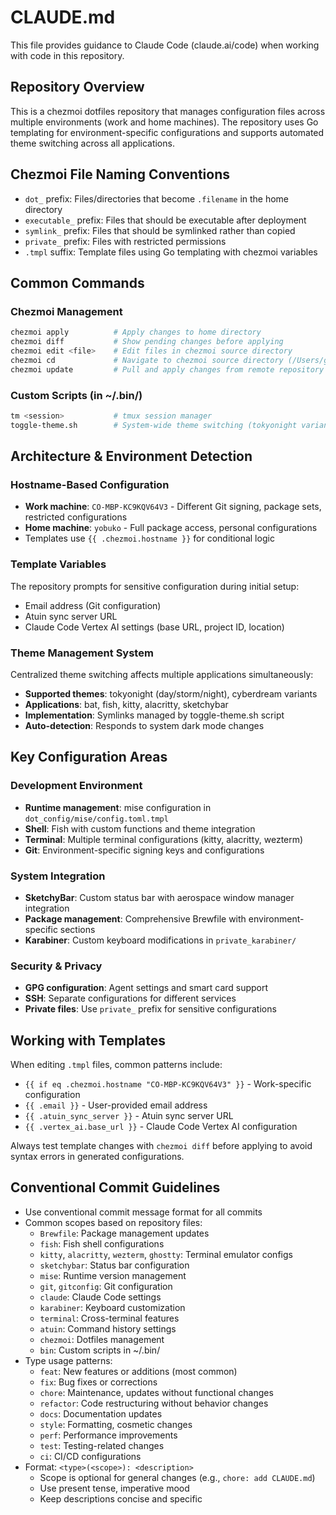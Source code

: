 # CLAUDE.md

This file provides guidance to Claude Code (claude.ai/code) when working with code in this repository.

## Repository Overview

This is a chezmoi dotfiles repository that manages configuration files across multiple environments (work and home machines). The repository uses Go templating for environment-specific configurations and supports automated theme switching across all applications.

## Chezmoi File Naming Conventions

- `dot_` prefix: Files/directories that become `.filename` in the home directory
- `executable_` prefix: Files that should be executable after deployment  
- `symlink_` prefix: Files that should be symlinked rather than copied
- `private_` prefix: Files with restricted permissions
- `.tmpl` suffix: Template files using Go templating with chezmoi variables

## Common Commands

### Chezmoi Management
```bash
chezmoi apply          # Apply changes to home directory
chezmoi diff           # Show pending changes before applying
chezmoi edit <file>    # Edit files in chezmoi source directory
chezmoi cd             # Navigate to chezmoi source directory (/Users/grunewaldtsv/.local/share/chezmoi)
chezmoi update         # Pull and apply changes from remote repository
```

### Custom Scripts (in ~/.bin/)
```bash
tm <session>           # tmux session manager
toggle-theme.sh        # System-wide theme switching (tokyonight variants, cyberdream)
```

## Architecture & Environment Detection

### Hostname-Based Configuration
- **Work machine**: `CO-MBP-KC9KQV64V3` - Different Git signing, package sets, restricted configurations
- **Home machine**: `yobuko` - Full package access, personal configurations
- Templates use `{{ .chezmoi.hostname }}` for conditional logic

### Template Variables
The repository prompts for sensitive configuration during initial setup:
- Email address (Git configuration)
- Atuin sync server URL
- Claude Code Vertex AI settings (base URL, project ID, location)

### Theme Management System
Centralized theme switching affects multiple applications simultaneously:
- **Supported themes**: tokyonight (day/storm/night), cyberdream variants
- **Applications**: bat, fish, kitty, alacritty, sketchybar
- **Implementation**: Symlinks managed by toggle-theme.sh script
- **Auto-detection**: Responds to system dark mode changes

## Key Configuration Areas

### Development Environment
- **Runtime management**: mise configuration in `dot_config/mise/config.toml.tmpl`
- **Shell**: Fish with custom functions and theme integration
- **Terminal**: Multiple terminal configurations (kitty, alacritty, wezterm)
- **Git**: Environment-specific signing keys and configurations

### System Integration
- **SketchyBar**: Custom status bar with aerospace window manager integration
- **Package management**: Comprehensive Brewfile with environment-specific sections
- **Karabiner**: Custom keyboard modifications in `private_karabiner/`

### Security & Privacy
- **GPG configuration**: Agent settings and smart card support
- **SSH**: Separate configurations for different services
- **Private files**: Use `private_` prefix for sensitive configurations

## Working with Templates

When editing `.tmpl` files, common patterns include:
- `{{ if eq .chezmoi.hostname "CO-MBP-KC9KQV64V3" }}` - Work-specific configuration
- `{{ .email }}` - User-provided email address
- `{{ .atuin_sync_server }}` - Atuin sync server URL
- `{{ .vertex_ai.base_url }}` - Claude Code Vertex AI configuration

Always test template changes with `chezmoi diff` before applying to avoid syntax errors in generated configurations.

## Conventional Commit Guidelines

- Use conventional commit message format for all commits
- Common scopes based on repository files:
  - `Brewfile`: Package management updates
  - `fish`: Fish shell configurations
  - `kitty`, `alacritty`, `wezterm`, `ghostty`: Terminal emulator configs
  - `sketchybar`: Status bar configuration
  - `mise`: Runtime version management
  - `git`, `gitconfig`: Git configuration
  - `claude`: Claude Code settings
  - `karabiner`: Keyboard customization
  - `terminal`: Cross-terminal features
  - `atuin`: Command history settings
  - `chezmoi`: Dotfiles management
  - `bin`: Custom scripts in ~/.bin/
- Type usage patterns:
  - `feat`: New features or additions (most common)
  - `fix`: Bug fixes or corrections
  - `chore`: Maintenance, updates without functional changes
  - `refactor`: Code restructuring without behavior changes
  - `docs`: Documentation updates
  - `style`: Formatting, cosmetic changes
  - `perf`: Performance improvements
  - `test`: Testing-related changes
  - `ci`: CI/CD configurations
- Format: `<type>(<scope>): <description>`
  - Scope is optional for general changes (e.g., `chore: add CLAUDE.md`)
  - Use present tense, imperative mood
  - Keep descriptions concise and specific